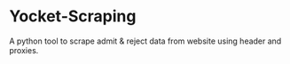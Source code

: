 # Yocket-Scraping
A python tool to scrape admit &amp; reject data from website using header and proxies.

